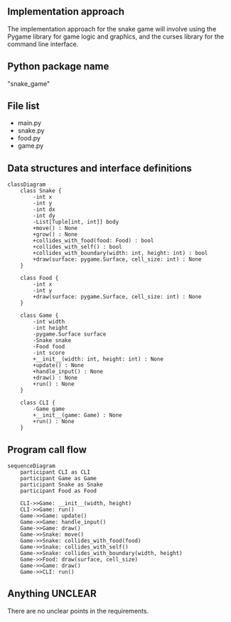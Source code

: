 ## Implementation approach

The implementation approach for the snake game will involve using the Pygame library for game logic and graphics, and the curses library for the command line interface. 

## Python package name

"snake_game"

## File list

- main.py
- snake.py
- food.py
- game.py

## Data structures and interface definitions

```mermaid
classDiagram
    class Snake {
        -int x
        -int y
        -int dx
        -int dy
        -List[Tuple[int, int]] body
        +move() : None
        +grow() : None
        +collides_with_food(food: Food) : bool
        +collides_with_self() : bool
        +collides_with_boundary(width: int, height: int) : bool
        +draw(surface: pygame.Surface, cell_size: int) : None
    }

    class Food {
        -int x
        -int y
        +draw(surface: pygame.Surface, cell_size: int) : None
    }

    class Game {
        -int width
        -int height
        -pygame.Surface surface
        -Snake snake
        -Food food
        -int score
        +__init__(width: int, height: int) : None
        +update() : None
        +handle_input() : None
        +draw() : None
        +run() : None
    }

    class CLI {
        -Game game
        +__init__(game: Game) : None
        +run() : None
    }
```

## Program call flow

```mermaid
sequenceDiagram
    participant CLI as CLI
    participant Game as Game
    participant Snake as Snake
    participant Food as Food

    CLI->>Game: __init__(width, height)
    CLI->>Game: run()
    Game->>Game: update()
    Game->>Game: handle_input()
    Game->>Game: draw()
    Game->>Snake: move()
    Game->>Snake: collides_with_food(food)
    Game->>Snake: collides_with_self()
    Game->>Snake: collides_with_boundary(width, height)
    Game->>Food: draw(surface, cell_size)
    Game->>Game: draw()
    Game->>CLI: run()
```

## Anything UNCLEAR

There are no unclear points in the requirements.